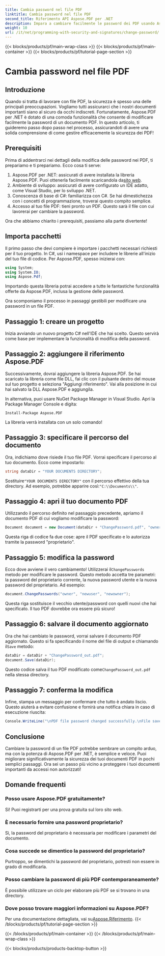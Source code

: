 ```yaml
---
title: Cambia password nel file PDF
linktitle: Cambia password nel file PDF
second_title: Riferimento API Aspose.PDF per .NET
description: Impara a cambiare facilmente le password dei PDF usando Aspose.PDF per .NET. La nostra guida passo dopo passo ti accompagna in modo sicuro nel processo.
weight: 10
url: /it/net/programming-with-security-and-signatures/change-password/
---
```


{{< blocks/products/pf/main-wrap-class >}}
{{< blocks/products/pf/main-container >}}
{{< blocks/products/pf/tutorial-page-section >}}

# Cambia password nel file PDF

## Introduzione

Quando si tratta di lavorare con file PDF, la sicurezza è spesso una delle principali preoccupazioni. Vogliamo tutti assicurarci che i nostri documenti importanti siano al sicuro da occhi indiscreti. Fortunatamente, Aspose.PDF per .NET è dotato di una comoda funzionalità che consente di modificare facilmente la password di un documento PDF. In questo articolo, ti guideremo passo dopo passo nel processo, assicurandoti di avere una solida comprensione di come gestire efficacemente la sicurezza dei PDF!

## Prerequisiti

Prima di addentrarci nei dettagli della modifica delle password nei PDF, ti prepariamo e ti prepariamo. Ecco cosa ti serve:

1. Aspose.PDF per .NET: assicurati di avere installata la libreria Aspose.PDF. Puoi ottenerla facilmente scaricandola da[sito web](https://releases.aspose.com/pdf/net/).
2. Ambiente di sviluppo: assicurati di avere configurato un IDE adatto, come Visual Studio, per lo sviluppo .NET.
3. Conoscenza di base di C#: familiarizza con C#. Se hai dimestichezza con i concetti di programmazione, troverai questo compito semplice.
4. Accesso al tuo file PDF: tieni pronto un PDF. Questo sarà il file con cui lavorerai per cambiare la password.

Ora che abbiamo chiarito i prerequisiti, passiamo alla parte divertente!

## Importa pacchetti

Il primo passo che devi compiere è importare i pacchetti necessari richiesti per il tuo progetto. In C#, usi i namespace per includere le librerie all'inizio del tuo file di codice. Per Aspose.PDF, spesso inizierai con:

```csharp
using System;
using System.IO;
using Aspose.Pdf;
```

Importando questa libreria potrai accedere a tutte le fantastiche funzionalità offerte da Aspose.PDF, inclusa la gestione delle password. 

Ora scomponiamo il processo in passaggi gestibili per modificare una password in un file PDF. 

## Passaggio 1: creare un progetto

Inizia avviando un nuovo progetto C# nell'IDE che hai scelto. Questo servirà come base per implementare la funzionalità di modifica della password.

## Passaggio 2: aggiungere il riferimento Aspose.PDF

Successivamente, dovrai aggiungere la libreria Aspose.PDF. Se hai scaricato la libreria come file DLL, fai clic con il pulsante destro del mouse sul tuo progetto e seleziona "Aggiungi riferimento". Vai alla posizione in cui hai salvato la DLL Aspose.PDF e aggiungila.

In alternativa, puoi usare NuGet Package Manager in Visual Studio. Apri la Package Manager Console e digita:

```
Install-Package Aspose.PDF
```

La libreria verrà installata con un solo comando!

## Passaggio 3: specificare il percorso del documento

Ora, indichiamo dove risiede il tuo file PDF. Vorrai specificare il percorso al tuo documento. Ecco come impostarlo:

```csharp
string dataDir = "YOUR DOCUMENTS DIRECTORY";
```

 Sostituire`"YOUR DOCUMENTS DIRECTORY"` con il percorso effettivo della tua directory. Ad esempio, potrebbe apparire così:`"C:\\Documents\\"`.

## Passaggio 4: apri il tuo documento PDF

Utilizzando il percorso definito nel passaggio precedente, apriamo il documento PDF di cui vogliamo modificare la password:

```csharp
Document document = new Document(dataDir + "ChangePassword.pdf", "owner");
```

Questa riga di codice fa due cose: apre il PDF specificato e lo autorizza tramite la password "proprietario".

## Passaggio 5: modifica la password

 Ecco dove avviene il vero cambiamento! Utilizzerai il`ChangePasswords` metodo per modificare le password. Questo metodo accetta tre parametri: la password del proprietario corrente, la nuova password utente e la nuova password del proprietario. Ad esempio:

```csharp
document.ChangePasswords("owner", "newuser", "newowner");
```

Questa riga sostituisce il vecchio utente/password con quelli nuovi che hai specificato. Il tuo PDF dovrebbe ora essere più sicuro!

## Passaggio 6: salvare il documento aggiornato

 Ora che hai cambiato le password, vorrai salvare il documento PDF aggiornato. Questo si fa specificando il nome del file di output e chiamando il`Save` metodo:

```csharp
dataDir = dataDir + "ChangePassword_out.pdf";
document.Save(dataDir);
```

 Questo codice salva il tuo PDF modificato come`ChangePassword_out.pdf` nella stessa directory.

## Passaggio 7: conferma la modifica

Infine, stampa un messaggio per confermare che tutto è andato liscio. Questo aiuterà a evitare confusione e fornirà una notifica chiara in caso di esecuzione riuscita:

```csharp
Console.WriteLine("\nPDF file password changed successfully.\nFile saved at " + dataDir);
```

## Conclusione

Cambiare la password di un file PDF potrebbe sembrare un compito arduo, ma con la potenza di Aspose.PDF per .NET, è semplice e veloce. Puoi migliorare significativamente la sicurezza dei tuoi documenti PDF in pochi semplici passaggi. Ora sei un passo più vicino a proteggere i tuoi documenti importanti da accessi non autorizzati!

## Domande frequenti

### Posso usare Aspose.PDF gratuitamente?
Sì! Puoi registrarti per una prova gratuita sul loro sito web.

### È necessario fornire una password proprietario?
Sì, la password del proprietario è necessaria per modificare i parametri del documento.

### Cosa succede se dimentico la password del proprietario?
Purtroppo, se dimentichi la password del proprietario, potresti non essere in grado di modificarla.

### Posso cambiare la password di più PDF contemporaneamente?
È possibile utilizzare un ciclo per elaborare più PDF se si trovano in una directory.

### Dove posso trovare maggiori informazioni su Aspose.PDF?
 Per una documentazione dettagliata, vai su[Aspose.Riferimento](https://reference.aspose.com/pdf/net/).
{{< /blocks/products/pf/tutorial-page-section >}}

{{< /blocks/products/pf/main-container >}}
{{< /blocks/products/pf/main-wrap-class >}}

{{< blocks/products/products-backtop-button >}}

